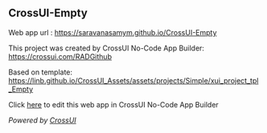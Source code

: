 ## CrossUI-Empty
Web app url : https://saravanasamym.github.io/CrossUI-Empty

This project was created by CrossUI No-Code App Builder: https://crossui.com/RADGithub

Based on template: https://linb.github.io/CrossUI_Assets/assets/projects/Simple/xui_project_tpl_Empty

Click [here](https://crossui.com/RADGithub/#!from=github&owner=saravanasamym&repo=CrossUI-Empty) to edit this web app in CrossUI No-Code App Builder

<i>Powered by [CrossUI](https://crossui.com)</i>

